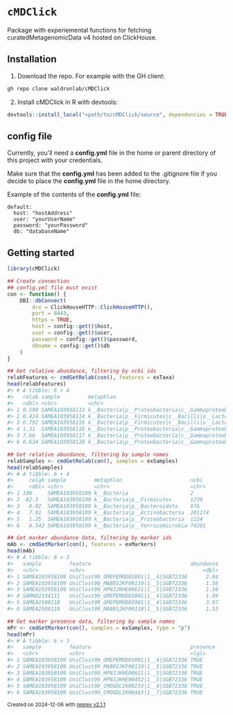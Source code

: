 
# `cMDClick`

Package with experiemental functions for fetching curatedMetagenomicData v4
hosted on ClickHouse.

## Installation

1. Download the repo. For example with the GH client:

```bash
gh repo clone waldronlab/cMDClick
```

2. Install cMDClick in R with devtools:

```r
devtools::install_local("<path/to/cMDClick/source", dependencies = TRUE)
```

## config file

Currently, you'll need a **config.yml** file in the home or parent directory of
this project with your credentials.

Make sure that the **config.yml** has been added to the .gitignore file if you
decide to place the **config.yml** file in the home directory.

Example of the contents of the **config.yml** file:

```
default:
  host: "hostAddress"
  user: "yourUserName"
  password: "yourPassword"
  db: "databaseName"
```

## Getting started

``` r
library(cMDClick)

## Create connection
## config.yml file must exist
con <- function() {
    DBI::dbConnect(
        drv = ClickHouseHTTP::ClickHouseHTTP(),
        port = 8443,
        https = TRUE,
        host = config::get()$host,
        user = config::get()$user,
        password = config::get()$password,
        dbname = config::get()$db
    )
}

## Get relative abundance, filtering by ncbi ids
relabFeatures <- cmdGetRelab(con(), features = exTaxa)
head(relabFeatures)
#> # A tibble: 6 × 4
#>   relab sample         metaphlan                                           ncbi 
#>   <dbl> <chr>          <chr>                                               <chr>
#> 1 0.590 SAMEA103958113 k__Bacteria|p__Proteobacteria|c__Gammaproteobacter… 562  
#> 2 0.424 SAMEA103958114 k__Bacteria|p__Firmicutes|c__Bacilli|o__Lactobacil… 1301 
#> 3 0.792 SAMEA103958116 k__Bacteria|p__Firmicutes|c__Bacilli|o__Lactobacil… 1301 
#> 4 1.31  SAMEA103958116 k__Bacteria|p__Proteobacteria|c__Gammaproteobacter… 562  
#> 5 7.66  SAMEA103958117 k__Bacteria|p__Proteobacteria|c__Gammaproteobacter… 562  
#> 6 0.634 SAMEA103958120 k__Bacteria|p__Proteobacteria|c__Gammaproteobacter… 562

## Get relative abundance, filtering by sample names
relabSamples <- cmdGetRelab(con(), samples = exSamples)
head(relabSamples)
#> # A tibble: 6 × 4
#>     relab sample         metaphlan                      ncbi  
#>     <dbl> <chr>          <chr>                          <chr> 
#> 1 100     SAMEA103958109 k__Bacteria                    2     
#> 2  82.3   SAMEA103958109 k__Bacteria|p__Firmicutes      1239  
#> 3   8.02  SAMEA103958109 k__Bacteria|p__Bacteroidota    976   
#> 4   7.91  SAMEA103958109 k__Bacteria|p__Actinobacteria  201174
#> 5   1.25  SAMEA103958109 k__Bacteria|p__Proteobacteria  1224  
#> 6   0.542 SAMEA103958109 k__Bacteria|p__Verrucomicrobia 74201

## Get marker abundance data, filtering by marker ids
mAb <- cmdGetMarker(con(), features = exMarkers)
head(mAb)
#> # A tibble: 6 × 3
#>   sample         feature                                abundance
#>   <chr>          <chr>                                      <dbl>
#> 1 SAMEA103958109 UniClust90_GMEPEMOD01001|1__4|SGB72336      2.04
#> 2 SAMEA103958109 UniClust90_MABEGJKF00110|1__5|SGB72336      1.56
#> 3 SAMEA103958109 UniClust90_HPNJJKHE00621|1__5|SGB72336      1.56
#> 4 SAMN02334111   UniClust90_GMEPEMOD01001|1__4|SGB72336      1.99
#> 5 SAMEA2580118   UniClust90_GMEPEMOD01001|1__4|SGB72336      3.97
#> 6 SAMEA2580118   UniClust90_MABEGJKF00110|1__5|SGB72336      1.53

## Get marker presence data, filtering by sample names
mPr <- cmdGetMarker(con(), samples = exSamples, type = "p")
head(mPr)
#> # A tibble: 6 × 3
#>   sample         feature                                presence
#>   <chr>          <chr>                                  <lgl>   
#> 1 SAMEA103958109 UniClust90_GMEPEMOD01001|1__4|SGB72336 TRUE    
#> 2 SAMEA103958109 UniClust90_MABEGJKF00110|1__5|SGB72336 TRUE    
#> 3 SAMEA103958109 UniClust90_HPNJJKHE00621|1__5|SGB72336 TRUE    
#> 4 SAMEA103958109 UniClust90_HPNJJKHE00452|1__5|SGB72336 TRUE    
#> 5 SAMEA103958109 UniClust90_CMOGDLIK00233|1__4|SGB72336 TRUE    
#> 6 SAMEA103958109 UniClust90_CMOGDLIK00463|1__7|SGB72336 TRUE
```
<sup>Created on 2024-12-06 with [reprex v2.1.1](https://reprex.tidyverse.org)</sup>
